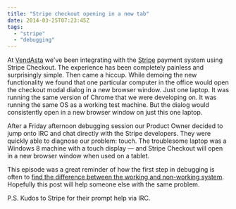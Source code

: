 ```yaml
---
title: "Stripe checkout opening in a new tab"
date: 2014-03-25T07:23:45Z
tags: 
  - "stripe"
  - "debugging"
---
```


At [VendAsta](http://www.vendasta.com) we've been integrating with the [Stripe](http://stripe.com/checkout) payment system using Stripe Checkout. The experience has been completely painless and surprisingly simple. Then came a hiccup. While demoing the new functionality we found that one particular computer in the office would open the checkout modal dialog in a new browser window. Just one laptop. It was running the same version of Chrome that we were developing on. It was running the same OS as a working test machine. But the dialog would consistently open in a new browser window on just this one laptop. 

<!--more-->

After a Friday afternoon debugging session our Product Owner decided to jump onto IRC and chat directly with the Stripe developers. They were quickly able to diagnose our problem: touch. The troublesome laptop was a Windows 8 machine with a touch display — and Stripe Checkout will open in a new browser window when used on a tablet.

This episode was a great reminder of how the first step in debugging is often to [find the difference between the working and non-working system](http://www.hanselman.com/blog/BackToBasicsAssertYourAssumptionsAndDiffYourSourceCode.aspx). Hopefully this post will help someone else with the same problem. 

P.S. Kudos to Stripe for their prompt help via IRC.
